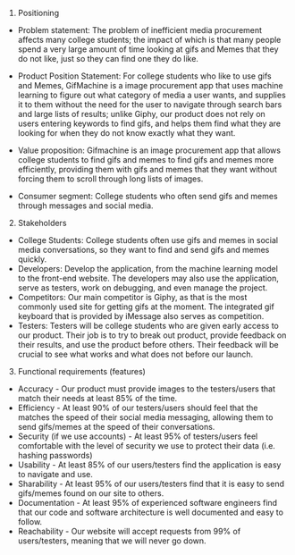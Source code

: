 1. Positioning
  * Problem statement:
  The problem of inefficient media procurement affects many college students; the impact of which is that many people spend a very large amount of time        looking at gifs and Memes that they do not like, just so they can find one they do like.

  * Product Position Statement:
  For college students who like to use gifs and Memes, GifMachine is a image procurement app that uses machine learning to figure out what category of media a user wants, and supplies it to them without the need for the user to navigate through search bars and large lists of results; unlike Giphy, our product does not rely on users entering keywords to find gifs, and helps them find what they are looking for when they do not know exactly what they want.

  * Value proposition:
  Gifmachine is an image procurement app that allows college students to find gifs and memes to find gifs and memes more efficiently, providing them with gifs and memes that they want without forcing them to scroll through long lists of images.
  
  * Consumer segment: College students who often send gifs and memes through messages and social media.

2. Stakeholders

  * College Students: College students often use gifs and memes in social media conversations, so they want to find and send gifs and memes quickly.
  * Developers: Develop the application, from the machine learning model to the front-end website. The developers may also use the application, serve as testers, work on debugging, and even manage the project.
  * Competitors: Our main competitor is Giphy, as that is the most commonly used site for getting gifs at the moment. The integrated gif keyboard that is provided by iMessage also serves as competition.
  * Testers: Testers will be college students who are given early access to our product. Their job is to try to break out product, provide feedback on their results, and use the product before others. Their feedback will be crucial to see what works and what does not before our launch.


3. Functional requirements (features)

  * Accuracy - Our product must provide images to the testers/users that match their needs at least 85% of the time.
  * Efficiency - At least 90% of our testers/users should feel that the matches the speed of their social media messaging, allowing them to send gifs/memes at the speed of their conversations.
  * Security (if we use accounts) - At least 95% of testers/users feel comfortable with the level of security we use to protect their data (i.e. hashing passwords)
  * Usability - At least 85% of our users/testers find the application is easy to navigate and use.
  * Sharability - At least 95% of our users/testers find that it is easy to send gifs/memes found on our site to others.
  * Documentation - At least 95% of experienced software engineers find that our code and software architecture is well documented and easy to follow.
  * Reachability - Our website will accept requests from 99% of users/testers, meaning that we will never go down.
